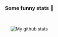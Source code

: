 <center>

### Some funny stats 👋
<br>


![My github stats](https://github-readme-stats.vercel.app/api?username=owlCoder&show_icons=true&hide_border=true)

<br>
</center>
<!--
**owlCoder/owlCoder** is a ✨ _special_ ✨ repository because its `README.md` (this file) appears on your GitHub profile. **
